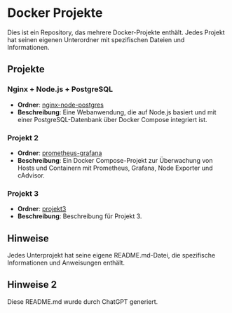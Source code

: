 # Docker Projekte

Dies ist ein Repository, das mehrere Docker-Projekte enthält. Jedes Projekt hat seinen eigenen Unterordner mit spezifischen Dateien und Informationen.

## Projekte

### Nginx + Node.js + PostgreSQL
- **Ordner**: [nginx-node-postgres](./nginx-node-postgres)
- **Beschreibung**: Eine Webanwendung, die auf Node.js basiert und mit einer PostgreSQL-Datenbank über Docker Compose integriert ist.

### Projekt 2
- **Ordner**: [prometheus-grafana](./prometheus-grafana)
- **Beschreibung**: Ein Docker Compose-Projekt zur Überwachung von Hosts und Containern mit Prometheus, Grafana, Node Exporter und cAdvisor.

### Projekt 3
- **Ordner**: [projekt3](./projekt3)
- **Beschreibung**: Beschreibung für Projekt 3.

## Hinweise
Jedes Unterprojekt hat seine eigene README.md-Datei, die spezifische Informationen und Anweisungen enthält.

## Hinweise 2
Diese README.md wurde durch ChatGPT generiert.
